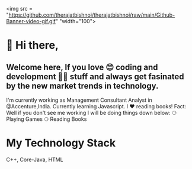 <img src = "https://github.com/therajatbishnoi/therajatbishnoi/raw/main/Github-Banner-video-gif.gif" "width="100">

#  👋 Hi there,
## Welcome here, If you love 😊 coding and development 👨‍💻 stuff and always get fasinated by the new market trends in technology.


I'm currently working as Management Consultant Analyst in @Accenture,India.
Currently learning Javascript.
I ❤️ reading books!
Fact: Well if you don't see me working I will be doing things down below:
⚆ Playing Games
⚆ Reading Books

# My Technology Stack
C++, Core-Java, HTML
